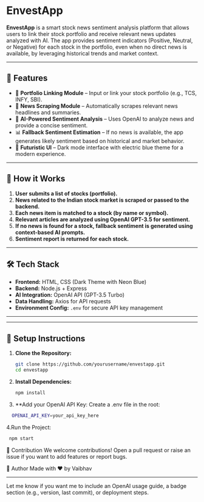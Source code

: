 # EnvestApp

**EnvestApp** is a smart stock news sentiment analysis platform that allows users to link their stock portfolio and receive relevant news updates analyzed with AI. The app provides sentiment indicators (Positive, Neutral, or Negative) for each stock in the portfolio, even when no direct news is available, by leveraging historical trends and market context.

---

## 🚀 Features

- 🔗 **Portfolio Linking Module** – Input or link your stock portfolio (e.g., TCS, INFY, SBI).
- 📰 **News Scraping Module** – Automatically scrapes relevant news headlines and summaries.
- 🧠 **AI-Powered Sentiment Analysis** – Uses OpenAI to analyze news and provide a concise sentiment.
- 📊 **Fallback Sentiment Estimation** – If no news is available, the app generates likely sentiment based on historical and market behavior.
- 🌙 **Futuristic UI** – Dark mode interface with electric blue theme for a modern experience.

---

## 🧠 How it Works

1. **User submits a list of stocks (portfolio).**
2. **News related to the Indian stock market is scraped or passed to the backend.**
3. **Each news item is matched to a stock (by name or symbol).**
4. **Relevant articles are analyzed using OpenAI GPT-3.5 for sentiment.**
5. **If no news is found for a stock, fallback sentiment is generated using context-based AI prompts.**
6. **Sentiment report is returned for each stock.**

---

## 🛠️ Tech Stack

- **Frontend:** HTML, CSS (Dark Theme with Neon Blue)
- **Backend:** Node.js + Express
- **AI Integration:** OpenAI API (GPT-3.5 Turbo)
- **Data Handling:** Axios for API requests
- **Environment Config:** `.env` for secure API key management

---

---

## 🔧 Setup Instructions

1. **Clone the Repository:**
   ```bash
   git clone https://github.com/yourusername/envestapp.git
   cd envestapp

2. **Install Dependencies:**
   ```bash
   npm install
   
3. **Add your OpenAI API Key:
Create a .env file in the root:

```bash
  OPENAI_API_KEY=your_api_key_here
```
4.Run the Project:
```bash
 npm start
```
🤝 Contribution
We welcome contributions! Open a pull request or raise an issue if you want to add features or report bugs.

👤 Author
Made with ❤️ by Vaibhav

---

Let me know if you want me to include an OpenAI usage guide, a badge section (e.g., version, last commit), or deployment steps.

